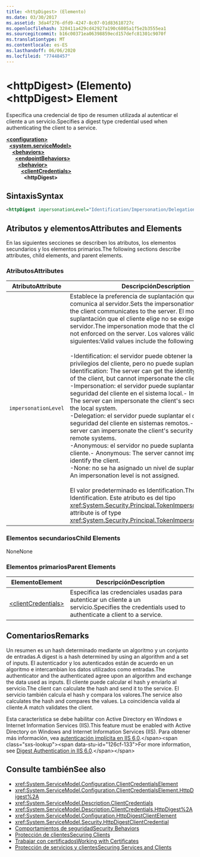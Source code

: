 ```yaml
---
title: <httpDigest> (Elemento)
ms.date: 03/30/2017
ms.assetid: 3da4f276-dfd9-4247-8c07-01d83618727c
ms.openlocfilehash: 328411a429cd42927a190c6805a1f5e2b3555ea1
ms.sourcegitcommit: b16c00371ea06398859ecd157defc81301c9070f
ms.translationtype: MT
ms.contentlocale: es-ES
ms.lasthandoff: 06/06/2020
ms.locfileid: "77448457"
---
```

# <a name="httpdigest-element"></a><span data-ttu-id="126cf-102">\<httpDigest> (Elemento)</span><span class="sxs-lookup"><span data-stu-id="126cf-102">\<httpDigest> Element</span></span>
<span data-ttu-id="126cf-103">Especifica una credencial de tipo de resumen utilizada al autenticar el cliente a un servicio.</span><span class="sxs-lookup"><span data-stu-id="126cf-103">Specifies a digest type credential used when authenticating the client to a service.</span></span>  
  
[**\<configuration>**](../configuration-element.md)\
&nbsp;&nbsp;[**\<system.serviceModel>**](system-servicemodel.md)\
&nbsp;&nbsp;&nbsp;&nbsp;[**\<behaviors>**](behaviors.md)\
&nbsp;&nbsp;&nbsp;&nbsp;&nbsp;&nbsp;[**\<endpointBehaviors>**](endpointbehaviors.md)\
&nbsp;&nbsp;&nbsp;&nbsp;&nbsp;&nbsp;&nbsp;&nbsp;[**\<behavior>**](behavior-of-endpointbehaviors.md)\
&nbsp;&nbsp;&nbsp;&nbsp;&nbsp;&nbsp;&nbsp;&nbsp;&nbsp;&nbsp;[**\<clientCredentials>**](clientcredentials.md)\
&nbsp;&nbsp;&nbsp;&nbsp;&nbsp;&nbsp;&nbsp;&nbsp;&nbsp;&nbsp;&nbsp;&nbsp;**\<httpDigest>**  
  
## <a name="syntax"></a><span data-ttu-id="126cf-104">Sintaxis</span><span class="sxs-lookup"><span data-stu-id="126cf-104">Syntax</span></span>  
  
```xml  
<httpDigest impersonationLevel="Identification/Impersonation/Delegation/Anonymous/None" />
```  
  
## <a name="attributes-and-elements"></a><span data-ttu-id="126cf-105">Atributos y elementos</span><span class="sxs-lookup"><span data-stu-id="126cf-105">Attributes and Elements</span></span>  
 <span data-ttu-id="126cf-106">En las siguientes secciones se describen los atributos, los elementos secundarios y los elementos primarios.</span><span class="sxs-lookup"><span data-stu-id="126cf-106">The following sections describe attributes, child elements, and parent elements.</span></span>  
  
### <a name="attributes"></a><span data-ttu-id="126cf-107">Atributos</span><span class="sxs-lookup"><span data-stu-id="126cf-107">Attributes</span></span>  
  
|<span data-ttu-id="126cf-108">Atributo</span><span class="sxs-lookup"><span data-stu-id="126cf-108">Attribute</span></span>|<span data-ttu-id="126cf-109">Descripción</span><span class="sxs-lookup"><span data-stu-id="126cf-109">Description</span></span>|  
|---------------|-----------------|  
|`impersonationLevel`|<span data-ttu-id="126cf-110">Establece la preferencia de suplantación que el cliente comunica al servidor.</span><span class="sxs-lookup"><span data-stu-id="126cf-110">Sets the impersonation preference that the client communicates to the server.</span></span> <span data-ttu-id="126cf-111">El modo de suplantación que el cliente elige no se exige en el servidor.</span><span class="sxs-lookup"><span data-stu-id="126cf-111">The impersonation mode that the client selects is not enforced on the server.</span></span> <span data-ttu-id="126cf-112">Los valores válidos incluyen los siguientes:</span><span class="sxs-lookup"><span data-stu-id="126cf-112">Valid values include the following:</span></span><br /><br /> <span data-ttu-id="126cf-113">-Identification: el servidor puede obtener la identidad y los privilegios del cliente, pero no puede suplantar al cliente.</span><span class="sxs-lookup"><span data-stu-id="126cf-113">-   Identification: The server can get the identity and privileges of the client, but cannot impersonate the client.</span></span><br /><span data-ttu-id="126cf-114">-Impersonation: el servidor puede suplantar el contexto de seguridad del cliente en el sistema local.</span><span class="sxs-lookup"><span data-stu-id="126cf-114">-   Impersonation: The server can impersonate the client's security context on the local system.</span></span><br /><span data-ttu-id="126cf-115">-Delegation: el servidor puede suplantar el contexto de seguridad del cliente en sistemas remotos.</span><span class="sxs-lookup"><span data-stu-id="126cf-115">-   Delegation: The server can impersonate the client's security context on remote systems.</span></span><br /><span data-ttu-id="126cf-116">-Anonymous: el servidor no puede suplantar o identificar al cliente.</span><span class="sxs-lookup"><span data-stu-id="126cf-116">-   Anonymous: The server cannot impersonate or identify the client.</span></span><br /><span data-ttu-id="126cf-117">-None: no se ha asignado un nivel de suplantación.</span><span class="sxs-lookup"><span data-stu-id="126cf-117">-   None: An impersonation level is not assigned.</span></span><br /><br /> <span data-ttu-id="126cf-118">El valor predeterminado es Identification.</span><span class="sxs-lookup"><span data-stu-id="126cf-118">The default is Identification.</span></span> <span data-ttu-id="126cf-119">Este atributo es del tipo <xref:System.Security.Principal.TokenImpersonationLevel>.</span><span class="sxs-lookup"><span data-stu-id="126cf-119">This attribute is of type <xref:System.Security.Principal.TokenImpersonationLevel>.</span></span>|  
  
### <a name="child-elements"></a><span data-ttu-id="126cf-120">Elementos secundarios</span><span class="sxs-lookup"><span data-stu-id="126cf-120">Child Elements</span></span>  
 <span data-ttu-id="126cf-121">None</span><span class="sxs-lookup"><span data-stu-id="126cf-121">None</span></span>  
  
### <a name="parent-elements"></a><span data-ttu-id="126cf-122">Elementos primarios</span><span class="sxs-lookup"><span data-stu-id="126cf-122">Parent Elements</span></span>  
  
|<span data-ttu-id="126cf-123">Elemento</span><span class="sxs-lookup"><span data-stu-id="126cf-123">Element</span></span>|<span data-ttu-id="126cf-124">Descripción</span><span class="sxs-lookup"><span data-stu-id="126cf-124">Description</span></span>|  
|-------------|-----------------|  
|[\<clientCredentials>](clientcredentials.md)|<span data-ttu-id="126cf-125">Especifica las credenciales usadas para autenticar un cliente a un servicio.</span><span class="sxs-lookup"><span data-stu-id="126cf-125">Specifies the credentials used to authenticate a client to a service.</span></span>|  
  
## <a name="remarks"></a><span data-ttu-id="126cf-126">Comentarios</span><span class="sxs-lookup"><span data-stu-id="126cf-126">Remarks</span></span>  
 <span data-ttu-id="126cf-127">Un resumen es un hash determinado mediante un algoritmo y un conjunto de entradas.</span><span class="sxs-lookup"><span data-stu-id="126cf-127">A digest is a hash determined by using an algorithm and a set of inputs.</span></span> <span data-ttu-id="126cf-128">El autenticador y los autenticados están de acuerdo en un algoritmo e intercambian los datos utilizados como entradas.</span><span class="sxs-lookup"><span data-stu-id="126cf-128">The authenticator and the authenticated agree upon an algorithm and exchange the data used as inputs.</span></span> <span data-ttu-id="126cf-129">El cliente puede calcular el hash y enviarlo al servicio.</span><span class="sxs-lookup"><span data-stu-id="126cf-129">The client can calculate the hash and send it to the service.</span></span> <span data-ttu-id="126cf-130">El servicio también calcula el hash y compara los valores.</span><span class="sxs-lookup"><span data-stu-id="126cf-130">The service also calculates the hash and compares the values.</span></span> <span data-ttu-id="126cf-131">La coincidencia valida al cliente.</span><span class="sxs-lookup"><span data-stu-id="126cf-131">A match validates the client.</span></span>  
  
 <span data-ttu-id="126cf-132">Esta característica se debe habilitar con Active Directory en Windows e Internet Information Services (IIS).</span><span class="sxs-lookup"><span data-stu-id="126cf-132">This feature must be enabled with Active Directory on Windows and Internet Information Services (IIS).</span></span> <span data-ttu-id="126cf-133">Para obtener más información, vea [autenticación implícita en IIS 6,0](https://docs.microsoft.com/previous-versions/windows/it-pro/windows-server-2003/cc782661(v=ws.10)).</span><span class="sxs-lookup"><span data-stu-id="126cf-133">For more information, see [Digest Authentication in IIS 6.0](https://docs.microsoft.com/previous-versions/windows/it-pro/windows-server-2003/cc782661(v=ws.10)).</span></span>  
  
## <a name="see-also"></a><span data-ttu-id="126cf-134">Consulte también</span><span class="sxs-lookup"><span data-stu-id="126cf-134">See also</span></span>

- <xref:System.ServiceModel.Configuration.ClientCredentialsElement>
- <xref:System.ServiceModel.Configuration.ClientCredentialsElement.HttpDigest%2A>
- <xref:System.ServiceModel.Description.ClientCredentials>
- <xref:System.ServiceModel.Description.ClientCredentials.HttpDigest%2A>
- <xref:System.ServiceModel.Configuration.HttpDigestClientElement>
- <xref:System.ServiceModel.Security.HttpDigestClientCredential>
- [<span data-ttu-id="126cf-135">Comportamientos de seguridad</span><span class="sxs-lookup"><span data-stu-id="126cf-135">Security Behaviors</span></span>](../../../wcf/feature-details/security-behaviors-in-wcf.md)
- [<span data-ttu-id="126cf-136">Protección de clientes</span><span class="sxs-lookup"><span data-stu-id="126cf-136">Securing Clients</span></span>](../../../wcf/securing-clients.md)
- [<span data-ttu-id="126cf-137">Trabajar con certificados</span><span class="sxs-lookup"><span data-stu-id="126cf-137">Working with Certificates</span></span>](../../../wcf/feature-details/working-with-certificates.md)
- [<span data-ttu-id="126cf-138">Protección de servicios y clientes</span><span class="sxs-lookup"><span data-stu-id="126cf-138">Securing Services and Clients</span></span>](../../../wcf/feature-details/securing-services-and-clients.md)
